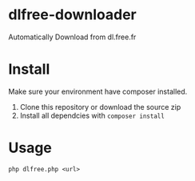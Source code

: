 # dlfree-downloader
Automatically Download from dl.free.fr

# Install
Make sure your environment have composer installed.
1. Clone this repository or download the source zip
2. Install all dependcies with `composer install`

# Usage
`php dlfree.php <url>`
